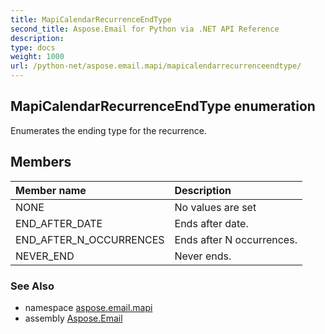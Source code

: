 ```yaml
---
title: MapiCalendarRecurrenceEndType
second_title: Aspose.Email for Python via .NET API Reference
description: 
type: docs
weight: 1000
url: /python-net/aspose.email.mapi/mapicalendarrecurrenceendtype/
---
```


## MapiCalendarRecurrenceEndType enumeration

Enumerates the ending type for the recurrence.

## Members
| Member name | Description |
| :- | :- |
|NONE|No values are set|
|END_AFTER_DATE|Ends after date.|
|END_AFTER_N_OCCURRENCES|Ends after N occurrences.|
|NEVER_END|Never ends.|

### See Also

* namespace [aspose.email.mapi](/email/python-net/aspose.email.mapi/)
* assembly [Aspose.Email](/email/python-net/)

